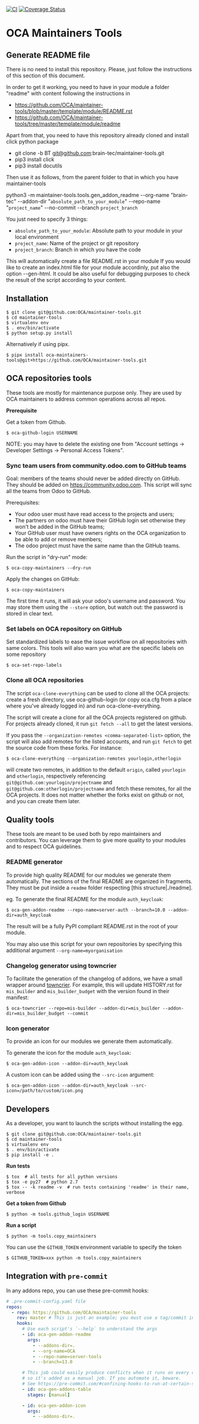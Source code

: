 [![CI](https://github.com/OCA/maintainer-tools/actions/workflows/ci.yml/badge.svg)](https://github.com/OCA/maintainer-tools/actions/workflows/ci.yml)
[![Coverage Status](https://img.shields.io/coveralls/OCA/maintainer-tools.svg)](https://coveralls.io/r/OCA/maintainer-tools?branch=master)

# OCA Maintainers Tools

## Generate README file
There is no need to install this repository. Please, just follow the instructions of this section of this document.

In order to get it working, you need to have in your module a folder "readme" with content following the instructions in 
* https://github.com/OCA/maintainer-tools/blob/master/template/module/README.rst
* https://github.com/OCA/maintainer-tools/tree/master/template/module/readme

Apart from that, you need to have this repository already cloned and install click python package

* git clone -b BT git@github.com:brain-tec/maintainer-tools.git
* pip3 install click
* pip3 install docutils

Then use it as follows, from the parent folder to that in which you have maintainer-tools

python3 -m maintainer-tools.tools.gen_addon_readme --org-name "brain-tec" --addon-dir "`absolute_path_to_your_module`" --repo-name "`project_name`" --no-commit --branch `project_branch`

You just need to specify 3 things:
- `absolute_path_to_your_module`: Absolute path to your module in your local environment
- `project_name`: Name of the project or git repository
- `project_branch`: Branch in which you have the code

This will automatically create a file README.rst in your module
If you would like to create an index.html file for your module accordinly, put also the option --gen-html.
It could be also useful for debugging purposes to check the result of the script according to your content. 

## Installation

    $ git clone git@github.com:OCA/maintainer-tools.git
    $ cd maintainer-tools
    $ virtualenv env
    $ . env/bin/activate
    $ python setup.py install

Alternatively if using pipx.

    $ pipx install oca-maintainers-tools@git+https://github.com/OCA/maintainer-tools.git

## OCA repositories tools

These tools are mostly for maintenance purpose only.
They are used by OCA maintainers to address common operations across all repos.

**Prerequisite**

Get a token from Github.

    $ oca-github-login USERNAME


NOTE: you may have to delete the existing one from
"Account settings -> Developer Settings -> Personal Access Tokens".


### Sync team users from community.odoo.com to GitHub teams

Goal: members of the teams should never be added directly on GitHub.
They should be added on https://community.odoo.com. This script will
sync all the teams from Odoo to GitHub.

Prerequisites:

* Your odoo user must have read access to the projects and users;
* The partners on odoo must have their GitHub login set otherwise they won't
  be added in the GitHub teams;
* Your GitHub user must have owners rights on the OCA organization to be
  able to add or remove members;
* The odoo project must have the same name than the GitHub teams.

Run the script in "dry-run" mode:

    $ oca-copy-maintainers --dry-run

Apply the changes on GitHub:

    $ oca-copy-maintainers

The first time it runs, it will ask your odoo's username and password.
You may store them using the `--store` option, but watch out: the password is stored in clear text.


### Set labels on OCA repository on GitHub

Set standardized labels to ease the issue workflow on all repositories with same colors.
This tools will also warn you what are the specific labels on some repository

    $ oca-set-repo-labels


### Clone all OCA repositories

The script `oca-clone-everything` can be used to clone all the OCA projects:
create a fresh directory, use oca-github-login (or copy oca.cfg from a place
where you've already logged in) and run oca-clone-everything.

The script will create a clone for all the OCA projects registered on
github. For projects already cloned, it run `git fetch --all` to get the
latest versions.

If you pass the `--organization-remotes
<comma-separated-list>` option, the script will also add remotes for the listed
accounts, and run `git fetch` to get the source code from these forks. For instance:

    $ oca-clone-everything --organization-remotes yourlogin,otherlogin

will create two remotes, in addition to the default `origin`, called
`yourlogin` and `otherlogin`, respectively referencing
`git@github.com:yourlogin/projectname` and
`git@github.com:otherlogin/projectname` and fetch these remotes, for all the
OCA projects. It does not matter whether the forks exist on github or not, and
you can create them later.


## Quality tools

These tools are meant to be used both by repo maintainers and contributors.
You can leverage them to give more quality to your modules and to respect OCA guidelines.


### README generator

To provide high quality README for our modules we generate them automatically.
The sections of the final README are organized in fragments.
They must be put inside a `readme` folder respecting [this structure|./readme].

eg.
To generate the final README for the module `auth_keycloak`:

    $ oca-gen-addon-readme --repo-name=server-auth --branch=10.0 --addon-dir=auth_keycloak

The result will be a fully PyPI compliant README.rst in the root of your module.

You may also use this script for your own repositories by specifying this
additional argument `--org-name=myorganisation`


### Changelog generator using towncrier

To facilitate the generation of the changelog of addons, we have a
small wrapper around [towncrier](https://pypi.org/project/towncrier/).
For example, this will update HISTORY.rst for `mis_builder` and `mis_builder_budget`
with the version found in their manifest:

    $ oca-towncrier --repo=mis-builder --addon-dir=mis_builder --addon-dir=mis_builder_budget --commit


### Icon generator

To provide an icon for our modules we generate them automatically.

To generate the icon for the module `auth_keycloak`:

    $ oca-gen-addon-icon --addon-dir=auth_keycloak

A custom icon can be added using the `--src-icon` argument:

    $ oca-gen-addon-icon --addon-dir=auth_keycloak --src-icon=/path/to/custom/icon.png


## Developers

As a developer, you want to launch the scripts without installing the
egg.

    $ git clone git@github.com:OCA/maintainer-tools.git
    $ cd maintainer-tools
    $ virtualenv env
    $ . env/bin/activate
    $ pip install -e .

**Run tests**

    $ tox  # all tests for all python versions
    $ tox -e py27  # python 2.7
    $ tox -- -k readme -v  # run tests containing 'readme' in their name, verbose

**Get a token from Github**

    $ python -m tools.github_login USERNAME

**Run a script**

    $ python -m tools.copy_maintainers

You can use the `GITHUB_TOKEN` environment variable to specify the token

    $ GITHUB_TOKEN=xxx python -m tools.copy_maintainers

## Integration with `pre-commit`

In any addons repo, you can use these pre-commit hooks:

```yaml
# .pre-commit-config.yaml file
repos:
  - repo: https://github.com/OCA/maintainer-tools
    rev: master # This is just an example; you must use a tag/commit instead!
    hooks:
      # Use each script's `--help` to understand the args
      - id: oca-gen-addon-readme
        args:
          - --addons-dir=.
          - --org-name=OCA
          - --repo-name=server-tools
          - --branch=13.0

      # This job could easily produce conflicts when it runs on every commit,
      # so it's added as a manual job. If you automate it, beware.
      # See https://pre-commit.com/#confining-hooks-to-run-at-certain-stages
      - id: oca-gen-addons-table
        stages: [manual]

      - id: oca-gen-addon-icon
        args:
          - --addons-dir=.
```
